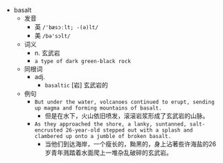- basalt
  - 发音
    - 英 `/'bæsɔːlt; -(ə)lt/`
    - 美 `/bə'sɔlt/`
  - 词义
    - n. 玄武岩
    - `a type of dark green-black rock`
  - 同根词
    - adj.
      - `basaltic` [岩] 玄武岩的
  - 例句
    - `But under the water, volcanoes continued to erupt, sending up magma and forming mountains of basalt.`
      - 但是在水下，火山依旧喷发，滚滚岩浆形成了玄武岩的山脉。
    - `As they approached the shore, a lanky, suntanned, salt-encrusted 26-year-old stepped out with a splash and clambered up onto a jumble of broken basalt.`
      - 当他们到达海岸，一个瘦长的，黝黑的，身上沾著些许海盐的26岁青年溅踏着水面爬上一堆杂乱破碎的玄武岩。

